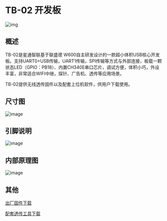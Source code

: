 # TB-02 开发板

![img](../.assets/product/tb-02/tb_02.png)



## 概述

TB-02是星通智联基于联盛德 W600自主研发设计的一款超小体积USB核心开发板。支持UART0+USB传输，UART1传输，SPI传输等方式与外部连接，板载一颗状态LED（GPIO：PB18）、内置CH340E串口芯片，调试方便，体积小巧，外设丰富，非常适合WIFI中继，探针、广告机、透传等应用场景。

TB-02提供无线透传固件以及配套上位机软件，供用户下载使用。

## 尺寸图

![image](../.assets/product/tb-02/tb_02_size.png)

## 引脚说明

![image](../.assets/product/tb-02/tb_02_pinlist.png)

## 内部原理图

![image](../.assets/product/tb-02/tb_02_sch.png)

## 其他

[出厂固件下载](https://download.w600.fun/firmware/thingsturn_tb02_firmware_20190821.fls)

[配套透传工具下载](https://download.w600.fun/tool/ThingsTurn_Wireless_Config_Tools.7z)

